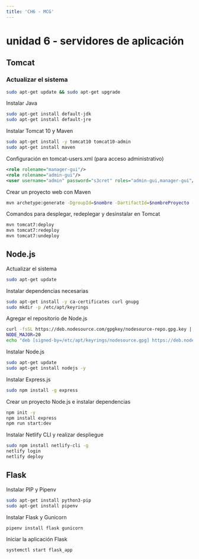 ```yaml
---
title: 'CH6 - MCG'
---
```


# unidad 6 - servidores de aplicación

## Tomcat

### Actualizar el sistema
```bash
sudo apt-get update && sudo apt-get upgrade
```

Instalar Java

```bash
sudo apt-get install default-jdk
sudo apt-get install default-jre
```

Instalar Tomcat 10 y Maven
```bash
sudo apt-get install -y tomcat10 tomcat10-admin
sudo apt-get install maven
```
Configuración en tomcat-users.xml (para acceso administrativo)

```xml
<role rolename="manager-gui"/>
<role rolename="admin-gui"/>
<user username="admin" password="s3cret" roles="admin-gui,manager-gui"/>
```

Crear un proyecto web con Maven

```bash
mvn archetype:generate -DgroupId=$nombre -DartifactId=$nombreProyecto -DarchetypeArtifactId=maven-archetype-webapp -DinteractiveMode=false
```

Comandos para desplegar, redeplegar y desinstalar en Tomcat

```bash
mvn tomcat7:deploy
mvn tomcat7:redeploy
mvn tomcat7:undeploy
```

## Node.js
Actualizar el sistema
```bash
sudo apt-get update
```
Instalar dependencias necesarias
```bash
sudo apt-get install -y ca-certificates curl gnupg
sudo mkdir -p /etc/apt/keyrings
```
Agregar el repositorio de Node.js
```bash
curl -fsSL https://deb.nodesource.com/gpgkey/nodesource-repo.gpg.key | sudo gpg --dearmor -o /etc/apt/keyrings/nodesource.gpg
NODE_MAJOR=20
echo "deb [signed-by=/etc/apt/keyrings/nodesource.gpg] https://deb.nodesource.com/node_$NODE_MAJOR.x nodistro main" | sudo tee /etc/apt/sources.list.d/nodesource.list
```

Instalar Node.js

```bash
sudo apt-get update
sudo apt-get install nodejs -y
```

Instalar Express.js

```bash
sudo npm install -g express
```
Crear un proyecto Node.js e instalar dependencias

```bash
npm init -y
npm install express
npm run start:dev
```

Instalar Netlify CLI y realizar despliegue

```bash
sudo npm install netlify-cli -g
netlify login
netlify deploy
```

## Flask
Instalar PIP y Pipenv

```bash
sudo apt-get install python3-pip
sudo apt-get install pipenv
```

Instalar Flask y Gunicorn

```bash
pipenv install flask gunicorn
```

Iniciar la aplicación Flask

```bash
systemctl start flask_app
```

